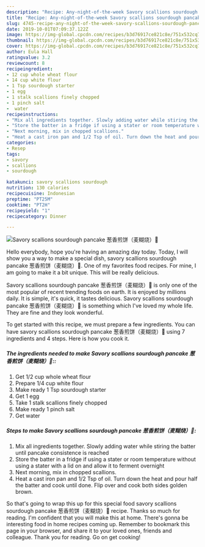 ```yaml
---
description: "Recipe: Any-night-of-the-week Savory scallions sourdough pancake 葱香煎饼（麦糊烧）🥞"
title: "Recipe: Any-night-of-the-week Savory scallions sourdough pancake 葱香煎饼（麦糊烧）🥞"
slug: 4745-recipe-any-night-of-the-week-savory-scallions-sourdough-pancake
date: 2019-10-01T07:09:37.122Z
image: https://img-global.cpcdn.com/recipes/b3d76917ce821c8e/751x532cq70/savory-scallions-sourdough-pancake-葱香煎饼麦糊烧🥞-recipe-main-photo.jpg
thumbnail: https://img-global.cpcdn.com/recipes/b3d76917ce821c8e/751x532cq70/savory-scallions-sourdough-pancake-葱香煎饼麦糊烧🥞-recipe-main-photo.jpg
cover: https://img-global.cpcdn.com/recipes/b3d76917ce821c8e/751x532cq70/savory-scallions-sourdough-pancake-葱香煎饼麦糊烧🥞-recipe-main-photo.jpg
author: Eula Hall
ratingvalue: 3.2
reviewcount: 8
recipeingredient:
- 12 cup whole wheat flour
- 14 cup white flour
- 1 Tsp sourdough starter
- 1 egg
- 1 stalk scallions finely chopped
- 1 pinch salt
-  water
recipeinstructions:
- "Mix all ingredients together. Slowly adding water while stiring the batter until pancake consistence is reached"
- "Store the batter in a fridge if using a stater or room temperature without using a stater with a lid on and allow it to ferment overnight"
- "Next morning, mix in chopped scallions."
- "Heat a cast iron pan and 1/2 Tsp of oil. Turn down the heat and pour half the batter and cook until done. Flip over and cook both sides golden brown."
categories:
- Resep
tags:
- savory
- scallions
- sourdough

katakunci: savory scallions sourdough
nutrition: 130 calories
recipecuisine: Indonesian
preptime: "PT25M"
cooktime: "PT2H"
recipeyield: "1"
recipecategory: Dinner

---
```



![Savory scallions sourdough pancake 葱香煎饼（麦糊烧）🥞](https://img-global.cpcdn.com/recipes/b3d76917ce821c8e/751x532cq70/savory-scallions-sourdough-pancake-葱香煎饼麦糊烧🥞-recipe-main-photo.jpg)

Hello everybody, hope you're having an amazing day today. Today, I will show you a way to make a special dish, savory scallions sourdough pancake 葱香煎饼（麦糊烧）🥞. One of my favorites food recipes. For mine, I am going to make it a bit unique. This will be really delicious.

Savory scallions sourdough pancake 葱香煎饼（麦糊烧）🥞 is only one of the most popular of recent trending foods on earth. It is enjoyed by millions daily. It is simple, it's quick, it tastes delicious. Savory scallions sourdough pancake 葱香煎饼（麦糊烧）🥞 is something which I've loved my whole life. They are fine and they look wonderful.




To get started with this recipe, we must prepare a few ingredients. You can have savory scallions sourdough pancake 葱香煎饼（麦糊烧）🥞 using 7 ingredients and 4 steps. Here is how you cook it.

##### The ingredients needed to make Savory scallions sourdough pancake 葱香煎饼（麦糊烧）🥞::

1. Get 1/2 cup whole wheat flour
1. Prepare 1/4 cup white flour
1. Make ready 1 Tsp sourdough starter
1. Get 1 egg
1. Take 1 stalk scallions finely chopped
1. Make ready 1 pinch salt
1. Get  water




##### Steps to make Savory scallions sourdough pancake 葱香煎饼（麦糊烧）🥞:

1. Mix all ingredients together. Slowly adding water while stiring the batter until pancake consistence is reached
1. Store the batter in a fridge if using a stater or room temperature without using a stater with a lid on and allow it to ferment overnight
1. Next morning, mix in chopped scallions.
1. Heat a cast iron pan and 1/2 Tsp of oil. Turn down the heat and pour half the batter and cook until done. Flip over and cook both sides golden brown.




So that's going to wrap this up for this special food savory scallions sourdough pancake 葱香煎饼（麦糊烧）🥞 recipe. Thanks so much for reading. I'm confident that you will make this at home. There's gonna be interesting food in home recipes coming up. Remember to bookmark this page in your browser, and share it to your loved ones, friends and colleague. Thank you for reading. Go on get cooking!
